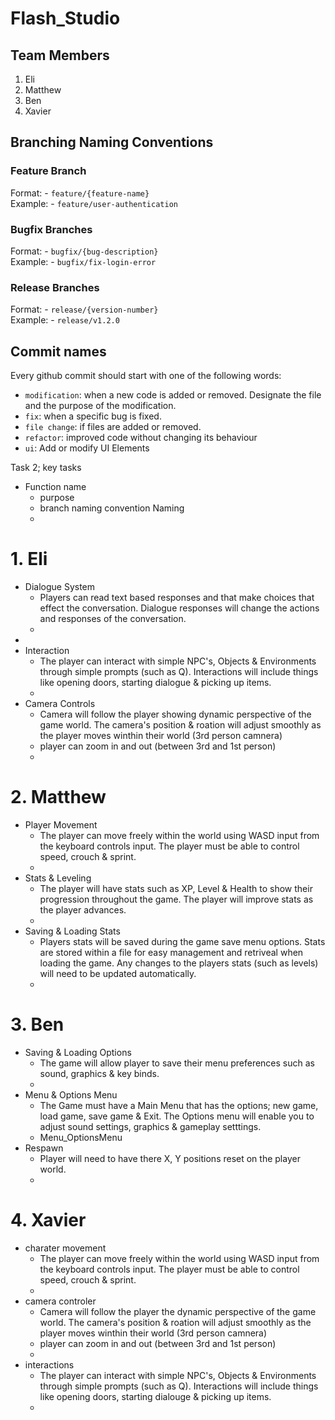 # Flash_Studio
## Team Members
1. Eli
2. Matthew 
3. Ben 
4. Xavier

## Branching Naming Conventions

### Feature Branch
Format: - `feature/{feature-name}`<br>
Example: - `feature/user-authentication`<br>
### Bugfix Branches
Format: - `bugfix/{bug-description}`<br>
Example: - `bugfix/fix-login-error`<br>
### Release Branches
Format: - `release/{version-number}`<br>
Example: - `release/v1.2.0`<br>

## Commit names 
Every github commit should start with one of the following words:
- `modification`: when a new code is added or removed. Designate the file and the purpose of the modification. 
- `fix`: when a specific bug is fixed. 
- `file change`: if files are added or removed. 
- `refactor`: improved code without changing its behaviour
- `ui`: Add or modify UI Elements
 
Task 2;
 key tasks
 - Function name
   - purpose
   - branch naming convention Naming
   - 
# 1. Eli 
- Dialogue System
  - Players can read text based responses and that make choices that effect the conversation. Dialogue responses will change the actions and responses of the conversation.
  - 
-
- Interaction
  - The player can interact with simple NPC's, Objects & Environments through simple prompts (such as Q). Interactions will include things like opening doors, starting dialogue & picking up items.
  - 
- Camera Controls
  - Camera will follow the player showing dynamic perspective of the game world. The camera's position & roation will adjust smoothly as the player moves winthin their world (3rd person camnera)
  - player can zoom in and out (between 3rd and 1st person)
  - 
# 2. Matthew
- Player Movement
  - The player can move freely within the world using WASD input from the keyboard controls input. The player must be able to control speed, crouch & sprint.
  - 
- Stats & Leveling
  - The player will have stats such as XP, Level & Health to show their progression throughout the game. The player will improve stats as the player advances.
  - 
- Saving & Loading Stats
  - Players stats will be saved during the game save menu options. Stats are stored within a file for easy management and retriveal when loading the game. Any changes to the players stats (such as levels) will need to be updated automatically.
  - 
# 3. Ben

- Saving & Loading Options
  - The game will allow player to save their menu preferences such as sound, graphics & key binds.
  - 
- Menu & Options Menu
  - The Game must have a Main Menu that has the options; new game, load game, save game & Exit. The Options menu will enable you to adjust sound settings, graphics & gameplay setttings.
  - Menu_OptionsMenu
- Respawn
  - Player will need to have there X, Y positions reset on the player world.
  -
# 4. Xavier
- charater movement
  - The player can move freely within the world using WASD input from the keyboard controls input. The player must be able to control speed, crouch & sprint.
  - 
- camera controler
  - Camera will follow the player the dynamic perspective of the game world. The camera's position & roation will adjust smoothly as the player moves winthin their world (3rd person camnera)
  - player can zoom in and out (between 3rd and 1st person)
  - 
- interactions
  - The player can interact with simple NPC's, Objects & Environments through simple prompts (such as Q). Interactions will include things like opening doors, starting dialouge & picking up items.
  - 
